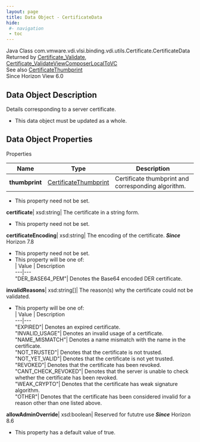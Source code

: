 ```yaml
---
layout: page
title: Data Object - CertificateData
hide:
 #- navigation
 - toc
---
```






Java Class
    com.vmware.vdi.vlsi.binding.vdi.utils.Certificate.CertificateData  
Returned by
     [Certificate_Validate](vdi.utils.Certificate.md#validate), [Certificate_ValidateViewComposerLocalToVC](vdi.utils.Certificate.md#validateViewComposerLocalToVC)  
See also
     [CertificateThumbprint](vdi.utils.Certificate.CertificateThumbprint.md)  
Since 
    Horizon View 6.0

## Data Object Description 

Details corresponding to a server certificate. 

  * This data object must be updated as a whole.



## Data Object Properties

Properties

Name |  Type |  Description   
---|---|---  
**thumbprint**| [CertificateThumbprint](vdi.utils.Certificate.CertificateThumbprint.md)|  Certificate thumbprint and corresponding algorithm.   


 * This property need not be set.

  
**certificate**|  xsd:string|  The certificate in a string form.   


 * This property need not be set.

  
**certificateEncoding**|  xsd:string|  The encoding of the certificate.  **_Since_** Horizon 7.8  


 * This property need not be set.
  * This property will be one of:  
|  Value |  Description   
---|---  
"DER_BASE64_PEM"| Denotes the Base64 encoded DER certificate.  

  
**invalidReasons**|  xsd:string[]|  The reason(s) why the certificate could not be validated.   


  * This property will be one of:  
|  Value |  Description   
---|---  
"EXPIRED"| Denotes an expired certificate.  
"INVALID_USAGE"| Denotes an invalid usage of a certificate.  
"NAME_MISMATCH"| Denotes a name mismatch with the name in the certificate.  
"NOT_TRUSTED"| Denotes that the certificate is not trusted.  
"NOT_YET_VALID"| Denotes that the certificate is not yet trusted.  
"REVOKED"| Denotes that the certificate has been revoked.  
"CANT_CHECK_REVOKED"| Denotes that the server is unable to check whether the certificate has been revoked.  
"WEAK_CRYPTO"| Denotes that the certificate has weak signature algorithm.  
"OTHER"| Denotes that the certificate has been considered invalid for a reason other than one listed above.  

  
**allowAdminOverride**|  xsd:boolean|  Reserved for fututre use  **_Since_** Horizon 8.6  


  * This property has a default value of true.

  
  
  
   
  
  

